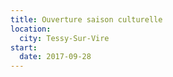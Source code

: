```yaml
---
title: Ouverture saison culturelle
location:
  city: Tessy-Sur-Vire
start:
  date: 2017-09-28
---
```


